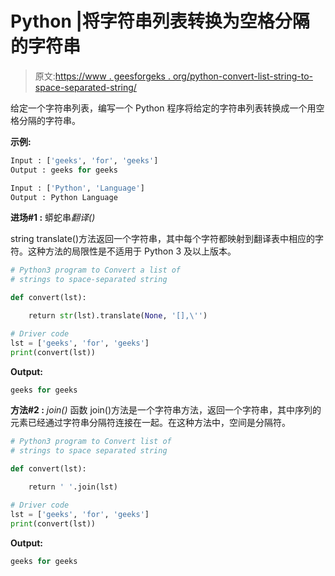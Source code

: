 # Python |将字符串列表转换为空格分隔的字符串

> 原文:[https://www . geesforgeks . org/python-convert-list-string-to-space-separated-string/](https://www.geeksforgeeks.org/python-convert-list-of-strings-to-space-separated-string/)

给定一个字符串列表，编写一个 Python 程序将给定的字符串列表转换成一个用空格分隔的字符串。

**示例:**

```py
Input : ['geeks', 'for', 'geeks']
Output : geeks for geeks

Input : ['Python', 'Language']
Output : Python Language

```

**进场#1 :** 蟒蛇串*翻译()*

string translate()方法返回一个字符串，其中每个字符都映射到翻译表中相应的字符。这种方法的局限性是不适用于 Python 3 及以上版本。

```py
# Python3 program to Convert a list of 
# strings to space-separated string

def convert(lst):

    return str(lst).translate(None, '[],\'')

# Driver code
lst = ['geeks', 'for', 'geeks']
print(convert(lst))
```

**Output:**

```py
geeks for geeks

```

**方法#2 :** *join()* 函数
join()方法是一个字符串方法，返回一个字符串，其中序列的元素已经通过字符串分隔符连接在一起。在这种方法中，空间是分隔符。

```py
# Python3 program to Convert list of 
# strings to space separated string

def convert(lst):

    return ' '.join(lst)

# Driver code
lst = ['geeks', 'for', 'geeks']
print(convert(lst))
```

**Output:**

```py
geeks for geeks

```